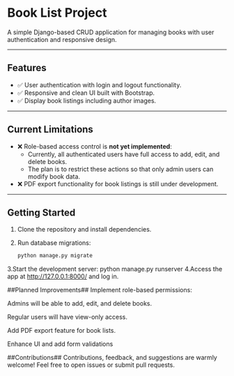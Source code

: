 # Book List Project

A simple Django-based CRUD application for managing books with user authentication and responsive design.

---

## Features

- ✅ User authentication with login and logout functionality.
- ✅ Responsive and clean UI built with Bootstrap.
- ✅ Display book listings including author images.

---

## Current Limitations

- ❌ Role-based access control is **not yet implemented**:
  - Currently, all authenticated users have full access to add, edit, and delete books.
  - The plan is to restrict these actions so that only admin users can modify book data.
- ❌ PDF export functionality for book listings is still under development.

---

## Getting Started

1. Clone the repository and install dependencies.
2. Run database migrations:

   ```bash
   python manage.py migrate
3.Start the development server:
  python manage.py runserver
4.Access the app at http://127.0.0.1:8000/ and log in.

##Planned Improvements##
Implement role-based permissions:

Admins will be able to add, edit, and delete books.

Regular users will have view-only access.

Add PDF export feature for book lists.

Enhance UI and add form validations

##Contributions##
Contributions, feedback, and suggestions are warmly welcome! Feel free to open issues or submit pull requests.
